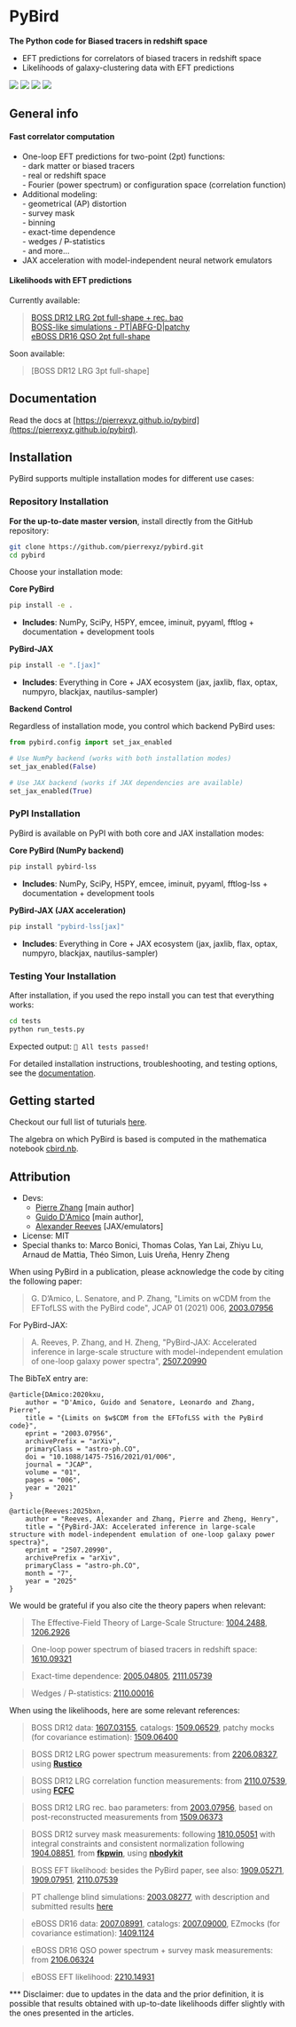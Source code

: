 # PyBird
**The Python code for Biased tracers in redshift space**  

- EFT predictions for correlators of biased tracers in redshift space  
- Likelihoods of galaxy-clustering data with EFT predictions  

[![](https://img.shields.io/badge/arXiv-2003.07956%20-red.svg)](https://arxiv.org/abs/2003.07956)
[![](https://img.shields.io/badge/arXiv-2507.20990%20-red.svg)](https://arxiv.org/abs/2507.20990)
[![](http://img.shields.io/badge/license-MIT-blue.svg?style=flat)](https://github.com/pierrexyz/pybird/blob/master/LICENSE)
[![](https://img.shields.io/badge/docs-GitHub%20Pages-blue.svg)](https://pierrexyz.github.io/pybird/)

## General info
#### Fast correlator computation
- One-loop EFT predictions for two-point (2pt) functions:  
      - dark matter or biased tracers  
      - real or redshift space  
      - Fourier (power spectrum) or configuration space (correlation function)  
- Additional modeling:  
      - geometrical (AP) distortion  
      - survey mask  
      - binning  
      - exact-time dependence  
      - wedges / ~~P~~-statistics  
      - and more...  
- JAX acceleration with model-independent neural network emulators

#### Likelihoods with EFT predictions
Currently available: 
> [BOSS DR12 LRG 2pt full-shape + rec. bao](montepython/likelihoods/eftboss)  
> [BOSS-like simulations - PT|ABFG-D|patchy](montepython/likelihoods/mockboss)  
> [eBOSS DR16 QSO 2pt full-shape](montepython/likelihoods/efteboss)

Soon available: 
> [BOSS DR12 LRG 3pt full-shape]

## Documentation
Read the docs at [https://pierrexyz.github.io/pybird](https://pierrexyz.github.io/pybird).

## Installation

PyBird supports multiple installation modes for different use cases:

### Repository Installation

**For the up-to-date master version**, install directly from the GitHub repository:

```bash
git clone https://github.com/pierrexyz/pybird.git
cd pybird
```

Choose your installation mode:

**Core PyBird**
```bash
pip install -e .
```
- **Includes**: NumPy, SciPy, H5PY, emcee, iminuit, pyyaml, fftlog + documentation + development tools

**PyBird-JAX**
```bash
pip install -e ".[jax]"
```
- **Includes**: Everything in Core + JAX ecosystem (jax, jaxlib, flax, optax, numpyro, blackjax, nautilus-sampler)

**Backend Control**

Regardless of installation mode, you control which backend PyBird uses:

```python
from pybird.config import set_jax_enabled

# Use NumPy backend (works with both installation modes)
set_jax_enabled(False)

# Use JAX backend (works if JAX dependencies are available)
set_jax_enabled(True)
```

### PyPI Installation

PyBird is available on PyPI with both core and JAX installation modes:

**Core PyBird (NumPy backend)**
```bash
pip install pybird-lss
```
- **Includes**: NumPy, SciPy, H5PY, emcee, iminuit, pyyaml, fftlog-lss + documentation + development tools

**PyBird-JAX (JAX acceleration)**
```bash
pip install "pybird-lss[jax]"
```
- **Includes**: Everything in Core + JAX ecosystem (jax, jaxlib, flax, optax, numpyro, blackjax, nautilus-sampler)

### Testing Your Installation

After installation, if you used the repo install you can test that everything works:

```bash
cd tests
python run_tests.py
```

Expected output: `🎉 All tests passed!`

For detailed installation instructions, troubleshooting, and testing options, see the [documentation](https://pybird.readthedocs.io).


## Getting started
Checkout our full list of tuturials [here](https://github.com/pierrexyz/pybird/tree/master/demo). 

The algebra on which PyBird is based is computed in the mathematica notebook [cbird.nb](demo/cbird). 


## Attribution
* Devs:
    * [Pierre Zhang](mailto:pierrexyz@protonmail.com) [main author]
    * [Guido D'Amico](mailto:damico.guido@gmail.com) [main author], 
    * [Alexander Reeves](alexcharlesreeves@gmail.com) [JAX/emulators]
* License: MIT
* Special thanks to: Marco Bonici, Thomas Colas, Yan Lai, Zhiyu Lu, Arnaud de Mattia, Théo Simon, Luis Ureña, Henry Zheng

When using PyBird in a publication, please acknowledge the code by citing the following paper:  
> G. D’Amico, L. Senatore, and P. Zhang, "Limits on wCDM from the EFTofLSS with the PyBird code", JCAP 01 (2021) 006, [2003.07956](https://arxiv.org/abs/2003.07956)

For PyBird-JAX: 
> A. Reeves, P. Zhang, and H. Zheng, "PyBird-JAX: Accelerated inference in large-scale structure with model-independent emulation of one-loop galaxy power spectra", [2507.20990](https://arxiv.org/abs/2507.20990)

The BibTeX entry are:
```
@article{DAmico:2020kxu,
    author = "D'Amico, Guido and Senatore, Leonardo and Zhang, Pierre",
    title = "{Limits on $w$CDM from the EFTofLSS with the PyBird code}",
    eprint = "2003.07956",
    archivePrefix = "arXiv",
    primaryClass = "astro-ph.CO",
    doi = "10.1088/1475-7516/2021/01/006",
    journal = "JCAP",
    volume = "01",
    pages = "006",
    year = "2021"
}

@article{Reeves:2025bxn,
    author = "Reeves, Alexander and Zhang, Pierre and Zheng, Henry",
    title = "{PyBird-JAX: Accelerated inference in large-scale structure with model-independent emulation of one-loop galaxy power spectra}",
    eprint = "2507.20990",
    archivePrefix = "arXiv",
    primaryClass = "astro-ph.CO",
    month = "7",
    year = "2025"
}
```



We would be grateful if you also cite the theory papers when relevant:  
> The Effective-Field Theory of Large-Scale Structure: [1004.2488](https://arxiv.org/abs/1004.2488), [1206.2926](https://arxiv.org/abs/1206.2926)  

> One-loop power spectrum of biased tracers in redshift space: [1610.09321](https://arxiv.org/abs/1610.09321)  

> Exact-time dependence: [2005.04805](https://arxiv.org/abs/2005.04805), [2111.05739](https://arxiv.org/abs/2111.05739)

> Wedges / ~~P~~-statistics: [2110.00016](https://arxiv.org/abs/2110.00016)

When using the likelihoods, here are some relevant references:  
> BOSS DR12 data: [1607.03155](https://arxiv.org/abs/1607.03155), catalogs: [1509.06529](https://arxiv.org/abs/1509.06529), patchy mocks (for covariance estimation): [1509.06400](https://arxiv.org/abs/1509.06400)

> BOSS DR12 LRG power spectrum measurements: from [2206.08327](https://arxiv.org/abs/2206.08327), using **[Rustico](https://github.com/hectorgil/Rustico)**

> BOSS DR12 LRG correlation function measurements: from [2110.07539](https://arxiv.org/abs/2110.07539), using **[FCFC](https://github.com/cheng-zhao/FCFC)**

> BOSS DR12 LRG rec. bao parameters: from [2003.07956](https://arxiv.org/abs/2003.07956), based on post-reconstructed measurements from [1509.06373](https://arxiv.org/abs/1509.06373)

> BOSS DR12 survey mask measurements: following [1810.05051](https://arxiv.org/abs/1810.05051) with integral constraints and consistent normalization following [1904.08851](https://arxiv.org/abs/1904.08851), from **[fkpwin](https://github.com/pierrexyz/fkpwin)**, using **[nbodykit](https://nbodykit.readthedocs.io/)**

> BOSS EFT likelihood: besides the PyBird paper, see also: [1909.05271](https://arxiv.org/abs/1909.05271), [1909.07951](https://arxiv.org/abs/1909.07951), [2110.07539](https://arxiv.org/abs/2110.07539)

> PT challenge blind simulations: [2003.08277](https://arxiv.org/abs/2003.08277), with description and submitted results [here](https://www2.yukawa.kyoto-u.ac.jp/~takahiro.nishimichi/data/PTchallenge/)

> eBOSS DR16 data: [2007.08991](https://arxiv.org/abs/2007.08991), catalogs: [2007.09000](https://arxiv.org/abs/2007.09000), EZmocks (for covariance estimation): [1409.1124](https://arxiv.org/abs/1409.1124)

> eBOSS DR16 QSO power spectrum + survey mask measurements: from [2106.06324](https://arxiv.org/abs/2106.06324)

> eBOSS EFT likelihood: [2210.14931](https://arxiv.org/abs/2210.14931)
 
*** Disclaimer: due to updates in the data and the prior definition, it is possible that results obtained with up-to-date likelihoods differ slightly with the ones presented in the articles. 


